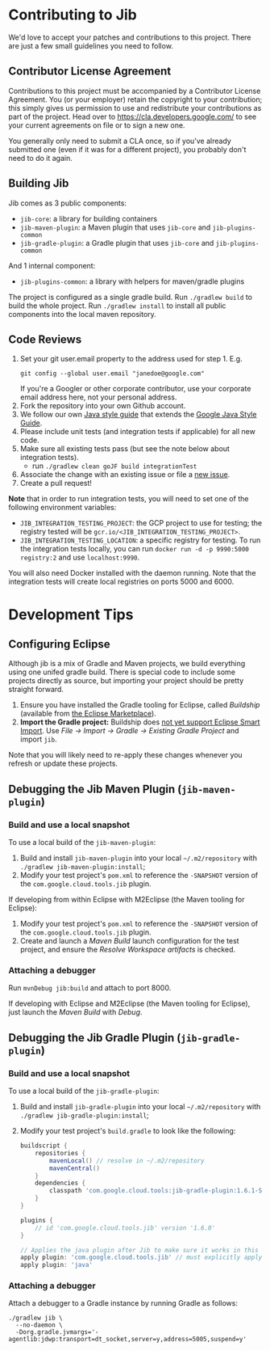 # Contributing to Jib

We'd love to accept your patches and contributions to this project. There are
just a few small guidelines you need to follow.

## Contributor License Agreement

Contributions to this project must be accompanied by a Contributor License
Agreement. You (or your employer) retain the copyright to your contribution;
this simply gives us permission to use and redistribute your contributions as
part of the project. Head over to <https://cla.developers.google.com/> to see
your current agreements on file or to sign a new one.

You generally only need to submit a CLA once, so if you've already submitted one
(even if it was for a different project), you probably don't need to do it
again.

## Building Jib

Jib comes as 3 public components:

- `jib-core`: a library for building containers
- `jib-maven-plugin`: a Maven plugin that uses `jib-core` and
  `jib-plugins-common`
- `jib-gradle-plugin`: a Gradle plugin that uses `jib-core` and
  `jib-plugins-common`

And 1 internal component:

- `jib-plugins-common`: a library with helpers for maven/gradle plugins

The project is configured as a single gradle build. Run `./gradlew build` to
build the whole project. Run `./gradlew install` to install all public
components into the local maven repository.

## Code Reviews

1. Set your git user.email property to the address used for step 1. E.g.
   ```
   git config --global user.email "janedoe@google.com"
   ```
   If you're a Googler or other corporate contributor, use your corporate email
   address here, not your personal address.
2. Fork the repository into your own Github account.
3. We follow our own [Java style guide](STYLE_GUIDE.md) that extends the
   [Google Java Style Guide](https://google.github.io/styleguide/javaguide.html).
4. Please include unit tests (and integration tests if applicable) for all new
   code.
5. Make sure all existing tests pass (but see the note below about integration
   tests).
   - run `./gradlew clean goJF build integrationTest`
6. Associate the change with an existing issue or file a
   [new issue](../../issues).
7. Create a pull request!

**Note** that in order to run integration tests, you will need to set one of the
following environment variables:

- `JIB_INTEGRATION_TESTING_PROJECT`: the GCP project to use for testing; the
  registry tested will be `gcr.io/<JIB_INTEGRATION_TESTING_PROJECT>`.
- `JIB_INTEGRATION_TESTING_LOCATION`: a specific registry for testing. To run
  the integration tests locally, you can run
  `docker run -d -p 9990:5000 registry:2` and use `localhost:9990`.

You will also need Docker installed with the daemon running. Note that the
integration tests will create local registries on ports 5000 and 6000.

# Development Tips

## Configuring Eclipse

Although jib is a mix of Gradle and Maven projects, we build everything using
one unifed gradle build. There is special code to include some projects directly
as source, but importing your project should be pretty straight forward.

1. Ensure you have installed the Gradle tooling for Eclipse, called _Buildship_
   (available from
   [the Eclipse Marketplace](https://marketplace.eclipse.org/content/buildship-gradle-integration)).
1. **Import the Gradle project:** Buildship does
   [not yet support Eclipse Smart Import](https://github.com/eclipse/buildship/issues/356).
   Use _File &rarr; Import &rarr; Gradle &rarr; Existing Gradle Project_ and
   import `jib`.

Note that you will likely need to re-apply these changes whenever you refresh or
update these projects.

## Debugging the Jib Maven Plugin (`jib-maven-plugin`)

### Build and use a local snapshot

To use a local build of the `jib-maven-plugin`:

1. Build and install `jib-maven-plugin` into your local `~/.m2/repository` with
   `./gradlew jib-maven-plugin:install`;
1. Modify your test project's `pom.xml` to reference the `-SNAPSHOT` version of
   the `com.google.cloud.tools.jib` plugin.

If developing from within Eclipse with M2Eclipse (the Maven tooling for
Eclipse):

1. Modify your test project's `pom.xml` to reference the `-SNAPSHOT` version of
   the `com.google.cloud.tools.jib` plugin.
1. Create and launch a _Maven Build_ launch configuration for the test project,
   and ensure the _Resolve Workspace artifacts_ is checked.

### Attaching a debugger

Run `mvnDebug jib:build` and attach to port 8000.

If developing with Eclipse and M2Eclipse (the Maven tooling for Eclipse), just
launch the _Maven Build_ with _Debug_.

## Debugging the Jib Gradle Plugin (`jib-gradle-plugin`)

### Build and use a local snapshot

To use a local build of the `jib-gradle-plugin`:

1. Build and install `jib-gradle-plugin` into your local `~/.m2/repository` with
   `./gradlew jib-gradle-plugin:install`;
1. Modify your test project's `build.gradle` to look like the following:

   ```groovy
   buildscript {
       repositories {
           mavenLocal() // resolve in ~/.m2/repository
           mavenCentral()
       }
       dependencies {
           classpath 'com.google.cloud.tools:jib-gradle-plugin:1.6.1-SNAPSHOT'
       }
   }

   plugins {
       // id 'com.google.cloud.tools.jib' version '1.6.0'
   }

   // Applies the java plugin after Jib to make sure it works in this order.
   apply plugin: 'com.google.cloud.tools.jib' // must explicitly apply local
   apply plugin: 'java'
   ```

### Attaching a debugger

Attach a debugger to a Gradle instance by running Gradle as follows:

```shell
./gradlew jib \
  --no-daemon \
  -Dorg.gradle.jvmargs='-agentlib:jdwp:transport=dt_socket,server=y,address=5005,suspend=y'
```

